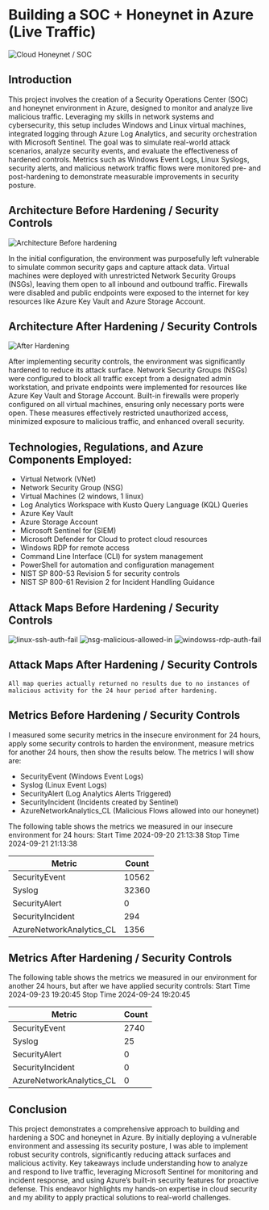 # Building a SOC + Honeynet in Azure (Live Traffic)
![Cloud Honeynet / SOC](https://github.com/user-attachments/assets/8131775f-15e4-4108-aa12-ec0a5690c3c0)



## Introduction

This project involves the creation of a Security Operations Center (SOC) and honeynet environment in Azure, designed to monitor and analyze live malicious traffic. Leveraging my skills in network systems and cybersecurity, this setup includes Windows and Linux virtual machines, integrated logging through Azure Log Analytics, and security orchestration with Microsoft Sentinel. The goal was to simulate real-world attack scenarios, analyze security events, and evaluate the effectiveness of hardened controls. Metrics such as Windows Event Logs, Linux Syslogs, security alerts, and malicious network traffic flows were monitored pre- and post-hardening to demonstrate measurable improvements in security posture.


## Architecture Before Hardening / Security Controls
![Architecture Before hardening](https://github.com/user-attachments/assets/ced174d6-603b-412a-8590-713acf03e2ce)

In the initial configuration, the environment was purposefully left vulnerable to simulate common security gaps and capture attack data. Virtual machines were deployed with unrestricted Network Security Groups (NSGs), leaving them open to all inbound and outbound traffic. Firewalls were disabled and public endpoints were exposed to the internet for key resources like Azure Key Vault and Azure Storage Account.

## Architecture After Hardening / Security Controls
![After Hardening](https://github.com/user-attachments/assets/e8cdcbb9-34e0-49e8-b19a-1f60dc64200a)

After implementing security controls, the environment was significantly hardened to reduce its attack surface. Network Security Groups (NSGs) were configured to block all traffic except from a designated admin workstation, and private endpoints were implemented for resources like Azure Key Vault and Storage Account. Built-in firewalls were properly configured on all virtual machines, ensuring only necessary ports were open. These measures effectively restricted unauthorized access, minimized exposure to malicious traffic, and enhanced overall security.


## **Technologies, Regulations, and Azure Components Employed:**

- Virtual Network (VNet)
- Network Security Group (NSG)
- Virtual Machines (2 windows, 1 linux)
- Log Analytics Workspace with Kusto Query Language (KQL) Queries
- Azure Key Vault
- Azure Storage Account
- Microsoft Sentinel for (SIEM)
- Microsoft Defender for Cloud to protect cloud resources
- Windows RDP for remote access
- Command Line Interface (CLI) for system management
- PowerShell for automation and configuration management
- NIST SP 800-53 Revision 5 for security controls
- NIST SP  800-61 Revision 2 for Incident Handling Guidance



## Attack Maps Before Hardening / Security Controls
![linux-ssh-auth-fail](https://github.com/user-attachments/assets/99d41a74-51c7-441a-bca0-883f52a81f04)
![nsg-malicious-allowed-in](https://github.com/user-attachments/assets/6529b4e3-3291-423c-a93f-3849c907ac13)
![windowss-rdp-auth-fail](https://github.com/user-attachments/assets/6a25ce65-883d-40cc-a76b-d2f7156f7c95)

## Attack Maps After Hardening / Security Controls

```All map queries actually returned no results due to no instances of malicious activity for the 24 hour period after hardening.```

## Metrics Before Hardening / Security Controls
I measured some security metrics in the insecure environment for 24 hours, apply some security controls to harden the environment, measure metrics for another 24 hours, then show the results below. The metrics I will show are:

- SecurityEvent (Windows Event Logs)
- Syslog (Linux Event Logs)
- SecurityAlert (Log Analytics Alerts Triggered)
- SecurityIncident (Incidents created by Sentinel)
- AzureNetworkAnalytics_CL (Malicious Flows allowed into our honeynet)

  
The following table shows the metrics we measured in our insecure environment for 24 hours:
Start Time 2024-09-20 21:13:38
Stop Time 2024-09-21 21:13:38

| Metric                   | Count
| ------------------------ | -----
| SecurityEvent            | 10562
| Syslog                   | 32360
| SecurityAlert            | 0
| SecurityIncident         | 294
| AzureNetworkAnalytics_CL | 1356


## Metrics After Hardening / Security Controls

The following table shows the metrics we measured in our environment for another 24 hours, but after we have applied security controls:
Start Time 2024-09-23 19:20:45 
Stop Time	2024-09-24 19:20:45

| Metric                   | Count
| ------------------------ | -----
| SecurityEvent            | 2740
| Syslog                   | 25
| SecurityAlert            | 0
| SecurityIncident         | 0
| AzureNetworkAnalytics_CL | 0

## Conclusion

This project demonstrates a comprehensive approach to building and hardening a SOC and honeynet in Azure. By initially deploying a vulnerable environment and assessing its security posture, I was able to implement robust security controls, significantly reducing attack surfaces and malicious activity. Key takeaways include understanding how to analyze and respond to live traffic, leveraging Microsoft Sentinel for monitoring and incident response, and using Azure’s built-in security features for proactive defense. This endeavor highlights my hands-on expertise in cloud security and my ability to apply practical solutions to real-world challenges.
